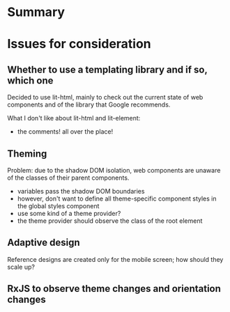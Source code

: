 # Summary

# Issues for consideration

## Whether to use a templating library and if so, which one

Decided to use lit-html, mainly to check out the current state of web components and of the library that Google recommends.

What I don't like about lit-html and lit-element:
- the comments! all over the place!

## Theming

Problem: due to the shadow DOM isolation, web components are unaware of the classes of their parent components.

- variables pass the shadow DOM boundaries
- however, don't want to define all theme-specific component styles in the global styles component
- use some kind of a theme provider?
- the theme provider should observe the class of the root element

## Adaptive design

Reference designs are created only for the mobile screen; how should they scale up?

## RxJS to observe theme changes and orientation changes

